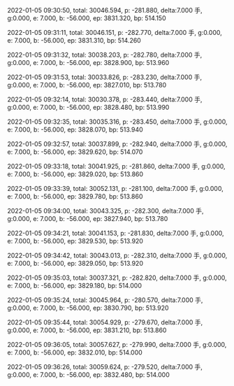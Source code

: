 2022-01-05 09:30:50, total: 30046.594, p: -281.880, delta:7.000 手, g:0.000, e: 7.000, b: -56.000, ep: 3831.320, bp: 514.150

2022-01-05 09:31:11, total: 30046.151, p: -282.770, delta:7.000 手, g:0.000, e: 7.000, b: -56.000, ep: 3831.310, bp: 514.260

2022-01-05 09:31:32, total: 30038.203, p: -282.780, delta:7.000 手, g:0.000, e: 7.000, b: -56.000, ep: 3828.900, bp: 513.960

2022-01-05 09:31:53, total: 30033.826, p: -283.230, delta:7.000 手, g:0.000, e: 7.000, b: -56.000, ep: 3827.010, bp: 513.780

2022-01-05 09:32:14, total: 30030.378, p: -283.440, delta:7.000 手, g:0.000, e: 7.000, b: -56.000, ep: 3828.480, bp: 513.990

2022-01-05 09:32:35, total: 30035.316, p: -283.450, delta:7.000 手, g:0.000, e: 7.000, b: -56.000, ep: 3828.070, bp: 513.940

2022-01-05 09:32:57, total: 30037.899, p: -282.940, delta:7.000 手, g:0.000, e: 7.000, b: -56.000, ep: 3829.620, bp: 514.070

2022-01-05 09:33:18, total: 30041.925, p: -281.860, delta:7.000 手, g:0.000, e: 7.000, b: -56.000, ep: 3829.020, bp: 513.860

2022-01-05 09:33:39, total: 30052.131, p: -281.100, delta:7.000 手, g:0.000, e: 7.000, b: -56.000, ep: 3829.780, bp: 513.860

2022-01-05 09:34:00, total: 30043.325, p: -282.300, delta:7.000 手, g:0.000, e: 7.000, b: -56.000, ep: 3827.940, bp: 513.780

2022-01-05 09:34:21, total: 30041.153, p: -281.830, delta:7.000 手, g:0.000, e: 7.000, b: -56.000, ep: 3829.530, bp: 513.920

2022-01-05 09:34:42, total: 30043.013, p: -282.310, delta:7.000 手, g:0.000, e: 7.000, b: -56.000, ep: 3829.050, bp: 513.920

2022-01-05 09:35:03, total: 30037.321, p: -282.820, delta:7.000 手, g:0.000, e: 7.000, b: -56.000, ep: 3829.180, bp: 514.000

2022-01-05 09:35:24, total: 30045.964, p: -280.570, delta:7.000 手, g:0.000, e: 7.000, b: -56.000, ep: 3830.790, bp: 513.920

2022-01-05 09:35:44, total: 30054.929, p: -279.670, delta:7.000 手, g:0.000, e: 7.000, b: -56.000, ep: 3831.210, bp: 513.860

2022-01-05 09:36:05, total: 30057.627, p: -279.990, delta:7.000 手, g:0.000, e: 7.000, b: -56.000, ep: 3832.010, bp: 514.000

2022-01-05 09:36:26, total: 30059.624, p: -279.520, delta:7.000 手, g:0.000, e: 7.000, b: -56.000, ep: 3832.480, bp: 514.000